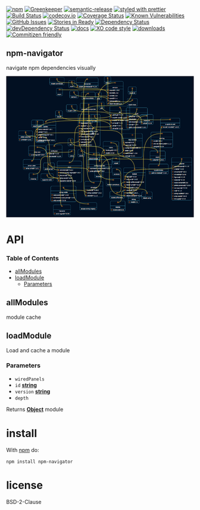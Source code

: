 [![npm](https://img.shields.io/npm/v/npm-navigator.svg)](https://www.npmjs.com/package/npm-navigator)
[![Greenkeeper](https://badges.greenkeeper.io/arlac77/npm-navigator.svg)](https://greenkeeper.io/)
[![semantic-release](https://img.shields.io/badge/%20%20%F0%9F%93%A6%F0%9F%9A%80-semantic--release-e10079.svg)](https://github.com/arlac77/npm-navigator)
[![styled with prettier](https://img.shields.io/badge/styled_with-prettier-ff69b4.svg)](https://github.com/prettier/prettier)
[![Build Status](https://secure.travis-ci.org/arlac77/npm-navigator.png)](http://travis-ci.org/arlac77/npm-navigator)
[![codecov.io](http://codecov.io/github/arlac77/npm-navigator/coverage.svg?branch=master)](http://codecov.io/github/arlac77/npm-navigator?branch=master)
[![Coverage Status](https://coveralls.io/repos/arlac77/npm-navigator/badge.svg)](https://coveralls.io/r/arlac77/npm-navigator)
[![Known Vulnerabilities](https://snyk.io/test/github/arlac77/npm-navigator/badge.svg)](https://snyk.io/test/github/arlac77/npm-navigator)
[![GitHub Issues](https://img.shields.io/github/issues/arlac77/npm-navigator.svg?style=flat-square)](https://github.com/arlac77/npm-navigator/issues)
[![Stories in Ready](https://badge.waffle.io/arlac77/npm-navigator.svg?label=ready&title=Ready)](http://waffle.io/arlac77/npm-navigator)
[![Dependency Status](https://david-dm.org/arlac77/npm-navigator.svg)](https://david-dm.org/arlac77/npm-navigator)
[![devDependency Status](https://david-dm.org/arlac77/npm-navigator/dev-status.svg)](https://david-dm.org/arlac77/npm-navigator#info=devDependencies)
[![docs](http://inch-ci.org/github/arlac77/npm-navigator.svg?branch=master)](http://inch-ci.org/github/arlac77/npm-navigator)
[![XO code style](https://img.shields.io/badge/code_style-XO-5ed9c7.svg)](https://github.com/sindresorhus/xo)
[![downloads](http://img.shields.io/npm/dm/npm-navigator.svg?style=flat-square)](https://npmjs.org/package/npm-navigator)
[![Commitizen friendly](https://img.shields.io/badge/commitizen-friendly-brightgreen.svg)](http://commitizen.github.io/cz-cli/)

## npm-navigator

navigate npm dependencies visually

![Screen](doc/screen.png)

# API

<!-- Generated by documentation.js. Update this documentation by updating the source code. -->

### Table of Contents

-   [allModules](#allmodules)
-   [loadModule](#loadmodule)
    -   [Parameters](#parameters)

## allModules

module cache

## loadModule

Load and cache a module

### Parameters

-   `wiredPanels`  
-   `id` **[string](https://developer.mozilla.org/docs/Web/JavaScript/Reference/Global_Objects/String)** 
-   `version` **[string](https://developer.mozilla.org/docs/Web/JavaScript/Reference/Global_Objects/String)** 
-   `depth`  

Returns **[Object](https://developer.mozilla.org/docs/Web/JavaScript/Reference/Global_Objects/Object)** module

# install

With [npm](http://npmjs.org) do:

```shell
npm install npm-navigator
```

# license

BSD-2-Clause
